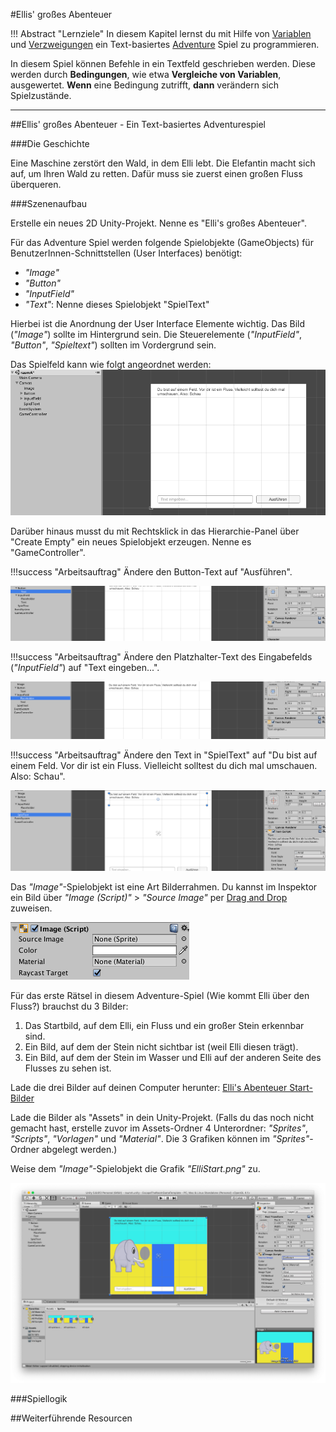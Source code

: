 #Ellis' großes Abenteuer

!!! Abstract "Lernziele"
    In diesem Kapitel lernst du mit Hilfe von [Variablen](variables.md) und [Verzweigungen](conditionals.md) ein Text-basiertes [Adventure](https://de.wikipedia.org/wiki/Adventure) Spiel zu programmieren.

In diesem Spiel können Befehle in ein Textfeld geschrieben werden. Diese werden durch **Bedingungen**, wie etwa **Vergleiche von Variablen**, ausgewertet. **Wenn** eine Bedingung zutrifft, **dann** verändern sich Spielzustände.

----

##Ellis' großes Abenteuer - Ein Text-basiertes Adventurespiel

###Die Geschichte

Eine Maschine zerstört den Wald, in dem Elli lebt. Die Elefantin macht sich auf, um Ihren Wald zu retten. Dafür muss sie zuerst einen großen Fluss überqueren.

###Szenenaufbau

Erstelle ein neues 2D Unity-Projekt. Nenne es "Elli's großes Abenteuer".

Für das Adventure Spiel werden folgende Spielobjekte (GameObjects) für BenutzerInnen-Schnittstellen (User Interfaces) benötigt:

* *"Image"*
* *"Button"*
* *"InputField"*
* *"Text"*: Nenne dieses Spielobjekt "SpielText"

Hierbei ist die Anordnung der User Interface Elemente wichtig. Das Bild (*"Image"*) sollte im Hintergrund sein. Die Steuerelemente (*"InputField"*, *"Button"*, *"Spieltext"*) sollten im Vordergrund sein.

Das Spielfeld kann wie folgt angeordnet werden:
![Spielfeld Anordung](img/elliadventuregamefield.png)

Darüber hinaus musst du mit Rechtsklick in das Hierarchie-Panel über "Create Empty" ein neues Spielobjekt erzeugen. Nenne es "GameController".

!!!success "Arbeitsauftrag"
    Ändere den Button-Text auf "Ausführen".
	
![Button Ausführen](img/ellibuttonausfuehren.png)


!!!success "Arbeitsauftrag"
    Ändere den Platzhalter-Text des Eingabefelds (*"InputField"*) auf "Text eingeben...".
	
![InputField Text](img/elliplaceholdertext.png)


!!!success "Arbeitsauftrag"
    Ändere den Text in "SpielText" auf "Du bist auf einem Feld. Vor dir ist ein Fluss. Vielleicht solltest du dich mal umschauen. Also: Schau".
	
![SpielText Text](img/ellitextfirst.png)

Das *"Image"*-Spielobjekt ist eine Art Bilderrahmen. Du kannst im Inspektor ein Bild über *"Image (Script)"* > *"Source Image"* per [Drag and Drop](https://de.wikipedia.org/wiki/Drag_and_Drop#/media/File:Drag-and-drop-de.svg) zuweisen.

![Image SourceImage](img/ellisourceimage.png)

Für das erste Rätsel in diesem Adventure-Spiel (Wie kommt Elli über den Fluss?) brauchst du 3 Bilder: 

1. Das Startbild, auf dem Elli, ein Fluss und ein großer Stein erkennbar sind. 
2. Ein Bild, auf dem der Stein nicht sichtbar ist (weil Elli diesen trägt).
3. Ein Bild, auf dem der Stein im Wasser und Elli auf der anderen Seite des Flusses zu sehen ist.

Lade die drei Bilder auf deinen Computer herunter: [Elli's Abenteuer Start-Bilder](img/ellistartpictures.zip)

Lade die Bilder als "Assets" in dein Unity-Projekt. (Falls du das noch nicht gemacht hast, erstelle zuvor im Assets-Ordner 4 Unterordner: *"Sprites"*, *"Scripts"*, *"Vorlagen"* und *"Material"*. Die 3 Grafiken können im *"Sprites"*-Ordner abgelegt werden.)

Weise dem *"Image"*-Spielobjekt die Grafik *"ElliStart.png"* zu.

![Elli Adventure vollständiges UI](img/elliuicompleted.png)

###Spiellogik



##Weiterführende Resourcen


